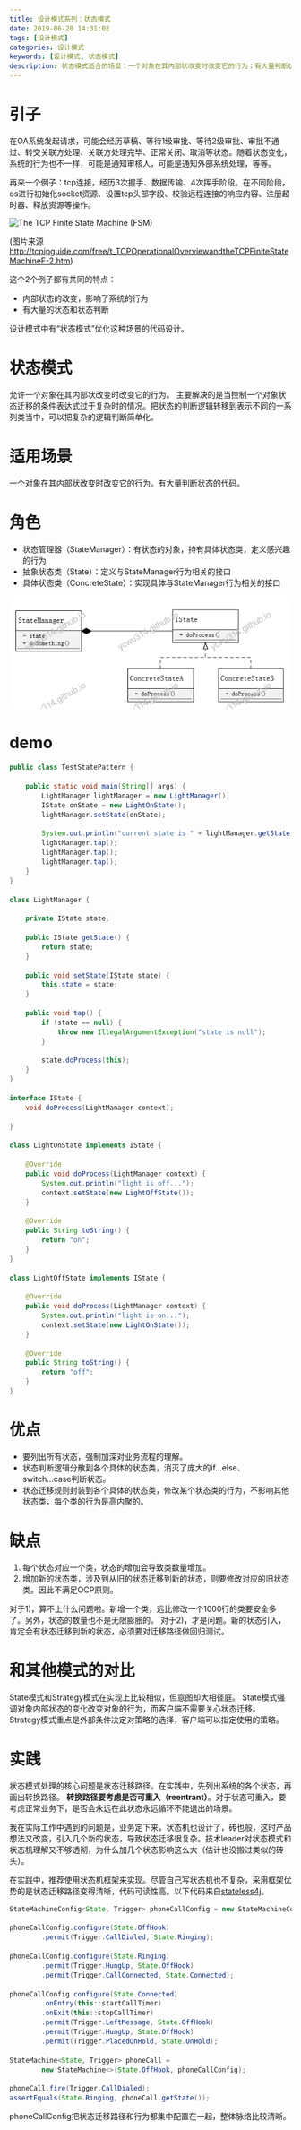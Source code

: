 ```yaml
---
title: 设计模式系列：状态模式
date: 2019-06-20 14:31:02
tags: [设计模式]
categories: 设计模式
keywords: [设计模式, 状态模式]
description: 状态模式适合的场景：一个对象在其内部状改变时改变它的行为；有大量判断状态的代码。状态模式处理的核心问题是状态迁移路径。在实践中，先列出系统的各个状态，再画出转换路径。
---
```


# 引子

在OA系统发起请求，可能会经历草稿、等待1级审批、等待2级审批、审批不通过、转交关联方处理、关联方处理完毕、正常关闭、取消等状态。随着状态变化，系统的行为也不一样，可能是通知审核人，可能是通知外部系统处理，等等。

再来一个例子：tcp连接，经历3次握手、数据传输、4次挥手阶段。在不同阶段，os进行初始化socket资源、设置tcp头部字段、校验远程连接的响应内容、注册超时器、释放资源等操作。



![The TCP Finite State Machine (FSM)](http://tcpipguide.com/free/diagrams/tcpfsm.png)


(图片来源 http://tcpipguide.com/free/t_TCPOperationalOverviewandtheTCPFiniteStateMachineF-2.htm)

这个2个例子都有共同的特点：
- 内部状态的改变，影响了系统的行为
- 有大量的状态和状态判断

设计模式中有“状态模式”优化这种场景的代码设计。

# 状态模式

允许一个对象在其内部状改变时改变它的行为。
主要解决的是当控制一个对象状态迁移的条件表达式过于复杂时的情况。把状态的判断逻辑转移到表示不同的一系列类当中，可以把复杂的逻辑判断简单化。

# 适用场景

一个对象在其内部状改变时改变它的行为。有大量判断状态的代码。

# 角色

- 状态管理器（StateManager）：有状态的对象，持有具体状态类，定义感兴趣的行为
- 抽象状态类（State）：定义与StateManager行为相关的接口
- 具体状态类（ConcreteState）：实现具体与StateManager行为相关的接口



![state_class_diagram.png](state_class_diagram.png)



# demo

```java
public class TestStatePattern {

    public static void main(String[] args) {
        LightManager lightManager = new LightManager();
        IState onState = new LightOnState();
        lightManager.setState(onState);

        System.out.println("current state is " + lightManager.getState());
        lightManager.tap();
        lightManager.tap();
        lightManager.tap();
    }
}

class LightManager {

    private IState state;

    public IState getState() {
        return state;
    }

    public void setState(IState state) {
        this.state = state;
    }

    public void tap() {
        if (state == null) {
            throw new IllegalArgumentException("state is null");
        }

        state.doProcess(this);
    }
}

interface IState {
    void doProcess(LightManager context);

}

class LightOnState implements IState {

    @Override
    public void doProcess(LightManager context) {
        System.out.println("light is off...");
        context.setState(new LightOffState());
    }

    @Override
    public String toString() {
        return "on";
    }
}

class LightOffState implements IState {

    @Override
    public void doProcess(LightManager context) {
        System.out.println("light is on...");
        context.setState(new LightOnState());
    }

    @Override
    public String toString() {
        return "off";
    }
}
```

# 优点

- 要列出所有状态，强制加深对业务流程的理解。
- 状态判断逻辑分散到各个具体的状态类，消灭了庞大的if...else、switch...case判断状态。
- 状态迁移规则封装到各个具体的状态类，修改某个状态类的行为，不影响其他状态类，每个类的行为是高内聚的。

# 缺点

1. 每个状态对应一个类，状态的增加会导致类数量增加。
2. 增加新的状态类，涉及到从旧的状态迁移到新的状态，则要修改对应的旧状态类。因此不满足OCP原则。

对于1)，算不上什么问题啦。新增一个类，远比修改一个1000行的类要安全多了。另外，状态的数量也不是无限膨胀的。
对于2)，才是问题。新的状态引入，肯定会有状态迁移到新的状态，必须要对迁移路径做回归测试。


# 和其他模式的对比

State模式和Strategy模式在实现上比较相似，但意图却大相径庭。
State模式强调对象内部状态的变化改变对象的行为，而客户端不需要关心状态迁移。
Strategy模式重点是外部条件决定对策略的选择，客户端可以指定使用的策略。

# 实践

状态模式处理的核心问题是状态迁移路径。在实践中，先列出系统的各个状态，再画出转换路径。
**转换路径要考虑是否可重入（reentrant）**。对于状态可重入，要考虑正常业务下，是否会永远在此状态永远循环不能退出的场景。

我在实际工作中遇到的问题是，业务定下来，状态机也设计了，砖也般，这时产品想法又改变，引入几个新的状态，导致状态迁移很复杂。技术leader对状态模式和状态机理解又不够透彻，为什么加几个状态影响这么大（估计也没搬过类似的砖头）。

在实践中，推荐使用状态机框架来实现。尽管自己写状态机也不复杂，采用框架优势的是状态迁移路径变得清晰，代码可读性高。以下代码来自[stateless4j](https://github.com/oxo42/stateless4j)。
```java
StateMachineConfig<State, Trigger> phoneCallConfig = new StateMachineConfig<>();

phoneCallConfig.configure(State.OffHook)
        .permit(Trigger.CallDialed, State.Ringing);

phoneCallConfig.configure(State.Ringing)
        .permit(Trigger.HungUp, State.OffHook)
        .permit(Trigger.CallConnected, State.Connected);

phoneCallConfig.configure(State.Connected)
        .onEntry(this::startCallTimer)
        .onExit(this::stopCallTimer)
        .permit(Trigger.LeftMessage, State.OffHook)
        .permit(Trigger.HungUp, State.OffHook)
        .permit(Trigger.PlacedOnHold, State.OnHold);

StateMachine<State, Trigger> phoneCall =
        new StateMachine<>(State.OffHook, phoneCallConfig);

phoneCall.fire(Trigger.CallDialed);
assertEquals(State.Ringing, phoneCall.getState());
```
phoneCallConfig把状态迁移路径和行为都集中配置在一起，整体脉络比较清晰。

